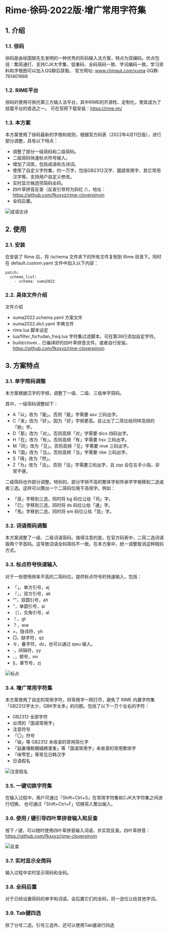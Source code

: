 <!-- omit in toc -->
# Rime·徐码·2022版·增广常用字符集

## 1. 介绍

### 1.1. 徐码

徐码是由徐国银先生发明的一种优秀的形码输入法方案，特点为双编码。优点包括：繁简通打、支持CJK大字集、低重码、全码简码一致、字词编码一致。学习资料和字根图可以加入QQ群后获取。
官方网址: www.chinput.com/xuma
QQ群: 761401688

### 1.2. RIME平台

徐码的使用可依托第三方输入法平台，其中RIME的开源性、定制化，使其成为了挂载平台的首选之一。
可在官网下载安装：<https://rime.im/>

### 1.3. 本方案

本方案使用了徐码最新的字根和规则，根据官方码表（2022年4月11日版），进行部分调整，具有以下特点：

- 调整了部分一级简码和二级简码。
- 二级简码快速标点符号输入。
- 增加了词库，包括成语和古诗词。
- 使用了自定义字符集，约一万字，包括GB2312汉字、國語常用字、其它常用汉字等。支持用户自定义修改。
- 实时显示候选项简码全码。
- 四叶草拼音反查（反查引导符为斜杠 /），地址：<https://github.com/fkxxyz/rime-cloverpinyin>
- 全码后置。

![成语古诗](/resources/成语古诗.png)

## 2. 使用

### 2.1. 安装

在安装了 Rime 后，将 /schema 文件夹下的所有文件复制到 Rime 目录下。同时在 default.custom.yaml 文件中加入以下内容：

```
patch:
  schema_list:
    - schema: xuma2022
```

### 2.2. 具体文件介绍

文件介绍

- xuma2022.schema.yaml 方案文件
- xuma2022.dict.yaml 字典文件
- rime.lua 脚本设定
- lua/filter_forfudan_freq.lua 字符集过滤脚本。可在第38行添加自定字符。
- build/clover... 已编译好的四叶草拼音文件。或者自行安装。<https://github.com/fkxxyz/rime-cloverpinyin>

## 3. 方案特点

### 3.1. 单字简码调整

本方案根据汉字的字频，调整了一级、二级、三级单字简码。

其中，一级简码调整如下：

- A「以」改为「能」。否则「能」字需要 asv 三码出字。
- C「发」改为「好」。因为「好」字频更高。且让出了二简位给同样高频的「她」字。
- D「那」改为「对」。否则高频「对」字需要 dico 四码出字。
- H「在」改为「有」。否则高频「有」字需要 hsv 三码出字。
- M「同」改为「见」。否则高频「见」字需要 mve 三码出字。
- N「国」改为「当」。否则高频「当」字需要 nbe 三码出字。
- S「得」改为「然」。
- Z「为」改为「没」。否则「没」字需要三码出字，且 zqs 会在左手小指，非常不便。

二级简码也作部分调整。特别的，部分字频不高的繁体字和传承字字根移到二选或者三选。这样可以腾出一个二简码位用于高频字。例如：

- 「艮」字移到三选，同时将 bg 码位让给「司」字。
- 「巳」字移到三选，同时将 ds 码位让给「通」字。
- 「馬」字移到二选，同时将 em 码位让给「现」字。

### 3.2. 词语简码调整

本方案调整了一级、二级词语简码。值得注意的是，在官方码表中，二简二选词语取两个字首码。这导致词语全码简码不一致。在本方案中，统一调整取消这种取码方式。

### 3.3. 标点符号快速输入

对于一些使用频率不高的二简码位，提供标点符号的快速输入，包括：

- 「」，单方引号，aj
- 『』，双方引号，ak
- “”，双圆引号，ah
- ‘’，单圆引号，ai
- 〔〕，交角引号，al
- ！，gt
- ？，ww
- ×，隐讳符，yh
- □，缺字符，qz
- 々，叠字符，dz，也可以通过 qwu 输入。
- ·，间隔符，yy
- 、，顿号，nn
- §，章节号，zj

![标点](/resources/标点.png)

### 3.4. 增广常用字符集

本方案使用了自定的常用字符，将常用字一网打尽，避免了 RIME 内置字符集「GB2312字太少，GBK字太多」的问题。包括了以下一万个左右的字符：

- GB2312 全部字符
- 台湾的「国语常用字」
- 注音符号
- 「〇」符号
- 「镕」等 GB2312 未收录的常用简化字
- 「喆裏墻粧嫺綫綉滙峯」等「国语常用字」未收录的常用繁体字
- 「咲雫乭」等常见日韩汉字
- 日语假名

![注音假名](/resources/注音假名.png)

### 3.5. 一键切换字符集

在输入过程中，用户可通过「Shift+Ctrl+S」在常用字符集和CJK大字符集之间进行切换。
也可通过「Shift+Ctrl+F」切换简入繁出输入。

### 3.6. 使用 / 键引导四叶草拼音输入和反查

按下 / 键，可以随时使用四叶草拼音输入词语，并实现反查。四叶草拼音：<https://github.com/fkxxyz/rime-cloverpinyin>

![反查](/resources/反查.png)

### 3.7. 实时显示全简码

输入过程中实时显示简码和全码。

### 3.8. 全码后置

对于已经设置简码的单字和词语，会后置它们的全码，将一选位让给其他字词。

### 3.9. Tab键四选

除了分号二选，引号三选外，还可以使用Tab键进行四选